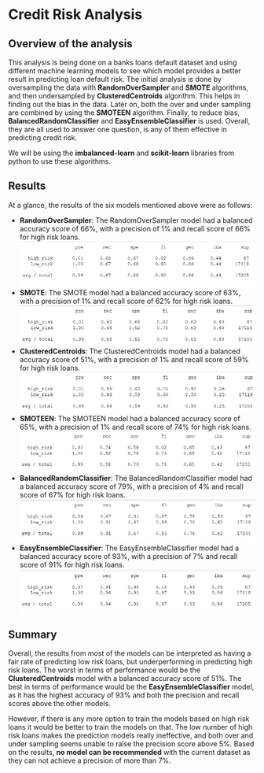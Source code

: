 # Credit Risk Analysis

## Overview of the analysis

This analysis is being done on a banks loans default dataset and using different machine learning models to see which model provides a better result in predicting loan default risk. The initial analysis is done by oversampling the data with <b>RandomOverSampler</b> and <b>SMOTE</b> algorithms, and then undersampled by <b>ClusteredCentroids</b> algorithm. This helps in finding out the bias in the data. Later on, both the over and under sampling are combined by using the <b>SMOTEEN</b> algorithm. Finally, to reduce bias, <b>BalancedRandomClassifier</b> and <b>EasyEnsembleClassifier</b> is used. Overall, they are all used to answer one question, is any of them effective in predicting credit risk.

We will be using the <b>imbalanced-learn</b> and <b>scikit-learn</b> libraries from python to use these algorithms.


## Results

At a glance, the results of the six models mentioned above were as follows:

- <b>RandomOverSampler</b>: The RandomOverSampler model had a balanced accuracy score of 66%, with a precision of 1% and recall score of 66% for high risk loans.
<img src="./Resources/RandomOversampler.png"></img>
- <b>SMOTE</b>: The SMOTE model had a balanced accuracy score of 63%, with a precision of 1% and recall score of 62% for high risk loans.
<img src="./Resources/SMOTE.png"></img>
- <b>ClusteredCentroids</b>: The ClusteredCentroids model had a balanced accuracy score of 51%, with a precision of 1% and recall score of 59% for high risk loans.
<img src="./Resources/ClusterCentroids.png"></img>
- <b>SMOTEEN</b>: The SMOTEEN model had a balanced accuracy score of 65%, with a precision of 1% and recall score of 74% for high risk loans.
<img src="./Resources/SMOTEENN.png"></img>
- <b>BalancedRandomClassifier</b>: The BalancedRandomClassifier model had a balanced accuracy score of 79%, with a precision of 4% and recall score of 67% for high risk loans.
<img src="./Resources/BalancedRandomForestClassifier.png"></img>
- <b>EasyEnsembleClassifier</b>: The EasyEnsembleClassifier model had a balanced accuracy score of 93%, with a precision of 7% and recall score of 91% for high risk loans.
<img src="./Resources/EasyEnsembleClassifier.png"></img>

## Summary


Overall, the results from most of the models can be interpreted as having a fair rate of predicting low risk loans, but underperforming in predicting high risk loans. The worst in terms of performance would be the <b>ClusteredCentroids</b> model with a balanced accuracy score of 51%. The best in terms of performance would be the <b>EasyEnsembleClassifier</b> model, as it has the highest accuracy of 93% and both the precision and recall scores above the other models.

However, if there is any more option to train the models based on high risk loans it would be better to train the models on that. The low number of high risk loans makes the prediction models really ineffective, and both over and under sampling seems unable to raise the precision score above 5%. Based on the results, <b>no model can be recommended</b> with the current dataset as they can not achieve a precision of more than 7%.
